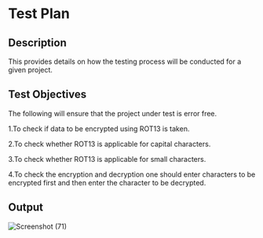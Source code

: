 # Test Plan
## Description
This provides details on how the testing process will be conducted for a given project.
## Test Objectives
The following will ensure that the project under test is error free.

1.To check if data to be encrypted using ROT13 is taken.

2.To check whether ROT13 is applicable for capital characters.

3.To check whether ROT13 is applicable for small characters.

4.To check the encryption and decryption one should enter characters to be encrypted first and then enter the character to be decrypted.

## Output



![Screenshot (71)](https://user-images.githubusercontent.com/69073944/95596554-28f73480-0a6b-11eb-9925-5567d744f307.png)




